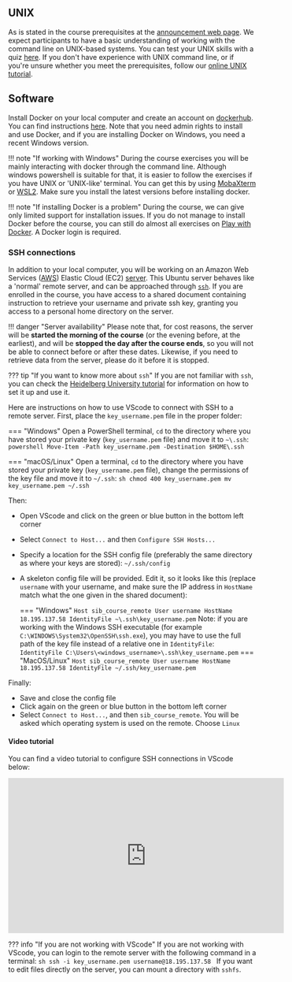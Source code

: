 
## UNIX

As is stated in the course prerequisites at the [announcement web page](https://www.sib.swiss/training/course/20251009_DOCK). We expect participants to have a basic understanding of working with the command line on UNIX-based systems. You can test your UNIX skills with a quiz [here](https://docs.google.com/forms/d/e/1FAIpQLSd2BEWeOKLbIRGBT_aDEGPce1FOaVYBbhBiaqcaHoBKNB27MQ/viewform?usp=sf_link). If you don't have experience with UNIX command line, or if you're unsure whether you meet the prerequisites, follow our [online UNIX tutorial](https://edu.sib.swiss/pluginfile.php/2878/mod_resource/content/4/couselab-html/content.html).

## Software

Install Docker on your local computer and create an account on [dockerhub](https://hub.docker.com/). You can find instructions [here](https://docs.docker.com/get-docker/). Note that you need admin rights to install and use Docker, and if you are installing Docker on Windows, you need a recent Windows version.

!!! note "If working with Windows"
    During the course exercises you will be mainly interacting with docker through the command line. Although windows powershell is suitable for that, it is easier to follow the exercises if you have UNIX or 'UNIX-like' terminal. You can get this by using [MobaXterm](https://mobaxterm.mobatek.net/ "get MobaXterm") or [WSL2](https://docs.microsoft.com/en-us/windows/wsl/install). Make sure you install the latest versions before installing docker. 

!!! note "If installing Docker is a problem"
    During the course, we can give only limited support for installation issues. If you do not manage to install Docker before the course, you can still do almost all exercises on [Play with Docker](https://labs.play-with-docker.com/). A Docker login is required.

### SSH connections

In addition to your local computer, you will be working on an Amazon Web Services ([AWS](https://aws.amazon.com/)) Elastic Cloud (EC2) [server](https://aws.amazon.com/ec2/). This Ubuntu server behaves like a 'normal' remote server, and can be approached through [`ssh`](https://man7.org/linux/man-pages/man1/ssh.1.html). If you are enrolled in the course, you have access to a shared document containing instruction to retrieve your username and private ssh key, granting you access to a personal home directory on the server.

!!! danger "Server availability"
    Please note that, for cost reasons, the server will be **started the morning of the course** (or the evening before, at the earliest), and will be **stopped the day after the course ends**, so you will not be able to connect before or after these dates. Likewise, if you need to retrieve data from the server, please do it before it is stopped.

??? tip "If you want to know more about `ssh`"
    If you are not familiar with `ssh`, you can check the [Heidelberg University tutorial](https://zah.uni-heidelberg.de/it-guide/ssh-tutorial-linux) for information on how to set it up and use it.

Here are instructions on how to use VScode to connect with SSH to a remote server. First, place the `key_username.pem` file in the proper folder:

=== "Windows"
    Open a PowerShell terminal, `cd` to the directory where you have stored your private key (`key_username.pem` file) and move it to `~\.ssh`:
    ```powershell
    Move-Item -Path key_username.pem -Destination $HOME\.ssh
    ```

=== "macOS/Linux"
    Open a terminal, `cd` to the directory where you have stored your private key (`key_username.pem` file), change the permissions of the key file and move it to `~/.ssh`:
    ```sh
    chmod 400 key_username.pem
    mv key_username.pem ~/.ssh
    ```

Then:

* Open VScode and click on the green or blue button in the bottom left corner
* Select `Connect to Host...` and then `Configure SSH Hosts...`
* Specify a location for the SSH config file (preferably the same directory as where your keys are stored): `~/.ssh/config`
* A skeleton config file will be provided. Edit it, so it looks like this (replace `username` with your username, and make sure the IP address in `HostName` match what the one given in the shared document):

    === "Windows"
        ```
        Host sib_course_remote
            User username
            HostName 18.195.137.58
            IdentityFile ~\.ssh\key_username.pem
        ```
        Note: if you are working with the Windows SSH executable (for example `C:\WINDOWS\System32\OpenSSH\ssh.exe`), you may have to use the full path of the key file instead of a relative one in `IdentityFile`:
        ```
            IdentityFile C:\Users\<windows_username>\.ssh\key_username.pem
        ```
    === "MacOS/Linux"
        ```
        Host sib_course_remote
            User username
            HostName 18.195.137.58
            IdentityFile ~/.ssh/key_username.pem
        ```

Finally:

* Save and close the config file
* Click again on the green or blue button in the bottom left corner
* Select `Connect to Host...`, and then `sib_course_remote`. You will be asked which operating system is used on the remote. Choose `Linux`

#### Video tutorial

You can find a video tutorial to configure SSH connections in VScode below:
<iframe width="560" height="315" src="https://www.youtube.com/embed/cOopQQIL8JU" title="YouTube video player" frameborder="0" allow="accelerometer; autoplay; clipboard-write; encrypted-media; gyroscope; picture-in-picture" allowfullscreen></iframe>

??? info "If you are not working with VScode"
    If you are not working with VScode, you can login to the remote server with the following command in a terminal:
    ```sh
    ssh -i key_username.pem username@18.195.137.58
    ```
    If you want to edit files directly on the server, you can mount a directory with `sshfs`.
